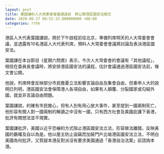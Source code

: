 ```yaml
---
layout: post
title: 葉國謙料人大常委會會議通過前　將公開港區國安法條文
date: 2020-06-27 08:52:23.000000000 +08:00
categories: rthk
---
```


港區人大代表葉國謙說，將於下午啟程前往北京，準備列席明天的人大常委會會議，並透露有10名港區人大代表列席，預料人大常委會會議將討論及表決港區國安法。

葉國謙在本台節目《星期六問責》表示，今次人大常委會的會議有「其他議程」，相信在委員長會議時，將安排港區國安法的議程，估計會議通過港區國安法前，條文會公開。

他說，列席時會反映部分市民擔憂立法影響言論自由及集會自由，但重申人大的說明已列明，港區國安法會保障港人各項自由，如果有人顛覆、分裂國家或勾結外國，就並非言論自由問題。

葉國謙說，的確有市民擔心，但有人別有用心放大事件，甚至提到一國兩制死亡，他形容有關人對一國兩制的解讀之中沒有一國，只有西方社會及美國庇護下香港，批評有關想法並不現實。

葉國謙批評，美國以近乎恐嚇的方式阻止港區國安法立法，形容做法離譜，反映美國的霸權及自以為是。他以屋主防止盜竊而加裝門戶比喻港區國安法立法，不明白美國為何批評，又質疑本港反對派沒有要求美國通過「香港自治法案」前諮詢本港。

